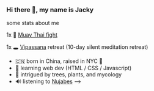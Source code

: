 ### Hi there 👋, my name is Jacky 


some stats about me

1x 🥊 [Muay Thai fight](https://youtu.be/NSNgyCN6xHs)

1x 🕳️ [Vipassana](https://www.dhamma.org) retreat (10-day silent meditation retreat)



- :cn: born in China, raised in NYC :statue_of_liberty:
- 🌱 learning web dev (HTML / CSS / Javascript)
- 🤔 intrigued by trees, plants, and mycology 
- 🔊 listening to [Nujabes](https://youtu.be/-naGLLXz9zg)
-->
